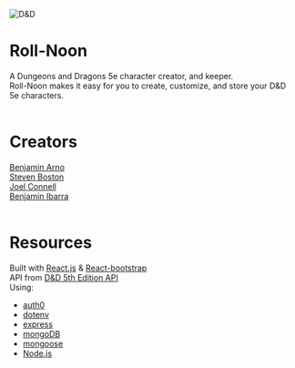 ![D&D](https://upload.wikimedia.org/wikipedia/en/thumb/8/8e/Dungeons_%26_Dragons_5th_Edition_logo.svg/1920px-Dungeons_%26_Dragons_5th_Edition_logo.svg.png)

# Roll-Noon
A Dungeons and Dragons 5e character creator, and keeper.</br>
Roll-Noon makes it easy for you to create, customize, and store your D&D 5e characters.</br></br>

# Creators
[Benjamin Arno](https://github.com/Barnord)</br>
[Steven Boston](https://github.com/Steven-Boston)</br>
[Joel Connell](https://github.com/zgameboyz)</br>
[Benjamin Ibarra](https://github.com/BeniBarra)</br></br>

# Resources
Built with [React.js](https://reactjs.org/) & [React-bootstrap](https://react-bootstrap.github.io/) </br>
API from [D&D 5th Edition API](http://www.dnd5eapi.co/)</br>
Using:
- [auth0](https://auth0.com/docs)
- [dotenv](https://www.npmjs.com/package/dotenv)
- [express](https://www.npmjs.com/package/express)
- [mongoDB](https://www.npmjs.com/package/mongodb)
- [mongoose](https://mongoosejs.com/)
- [Node.js](https://nodejs.org/en/)
